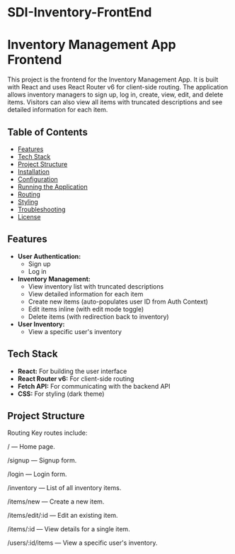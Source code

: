 # SDI-Inventory-FrontEnd

# Inventory Management App Frontend

This project is the frontend for the Inventory Management App. It is built with React and uses React Router v6 for client-side routing. The application allows inventory managers to sign up, log in, create, view, edit, and delete items. Visitors can also view all items with truncated descriptions and see detailed information for each item.

## Table of Contents

- [Features](#features)
- [Tech Stack](#tech-stack)
- [Project Structure](#project-structure)
- [Installation](#installation)
- [Configuration](#configuration)
- [Running the Application](#running-the-application)
- [Routing](#routing)
- [Styling](#styling)
- [Troubleshooting](#troubleshooting)
- [License](#license)

## Features

- **User Authentication:**
  - Sign up
  - Log in
- **Inventory Management:**
  - View inventory list with truncated descriptions
  - View detailed information for each item
  - Create new items (auto-populates user ID from Auth Context)
  - Edit items inline (with edit mode toggle)
  - Delete items (with redirection back to inventory)
- **User Inventory:**
  - View a specific user's inventory

## Tech Stack

- **React:** For building the user interface
- **React Router v6:** For client-side routing
- **Fetch API:** For communicating with the backend API
- **CSS:** For styling (dark theme)

## Project Structure

Routing
 Key routes include:

/ — Home page.

/signup — Signup form.

/login — Login form.

/inventory — List of all inventory items.

/items/new — Create a new item.

/items/edit/:id — Edit an existing item.

/items/:id — View details for a single item.

/users/:id/items — View a specific user's inventory.